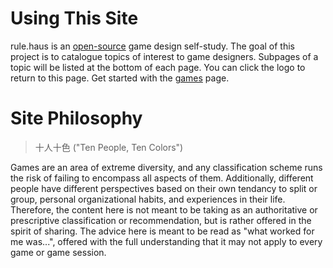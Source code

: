 # Using This Site
rule.haus is an [open-source](/contribute) game design self-study. The goal of this project is to
catalogue topics of interest to game designers. Subpages of a topic will be listed at the bottom of
each page. You can click the logo to return to this page. Get started with the [games](/games) page.

# Site Philosophy
> 十人十色 ("Ten People, Ten Colors")

Games are an area of extreme diversity, and any classification scheme runs the risk of failing to
encompass all aspects of them. Additionally, different people have different perspectives based on
their own tendancy to split or group, personal organizational habits, and experiences in their life.
Therefore, the content here is not meant to be taking as an authoritative or prescriptive
classification or recommendation, but is rather offered in the spirit of sharing. The advice here is
meant to be read as "what worked for me was...", offered with the full understanding that it may not
apply to every game or game session.
